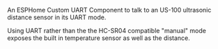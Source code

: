 An ESPHome Custom UART Component to talk to an US-100 ultrasonic distance sensor
in its UART mode.

Using UART rather than the the HC-SR04 compatible "manual" mode exposes the
built in temperature sensor as well as the distance.
